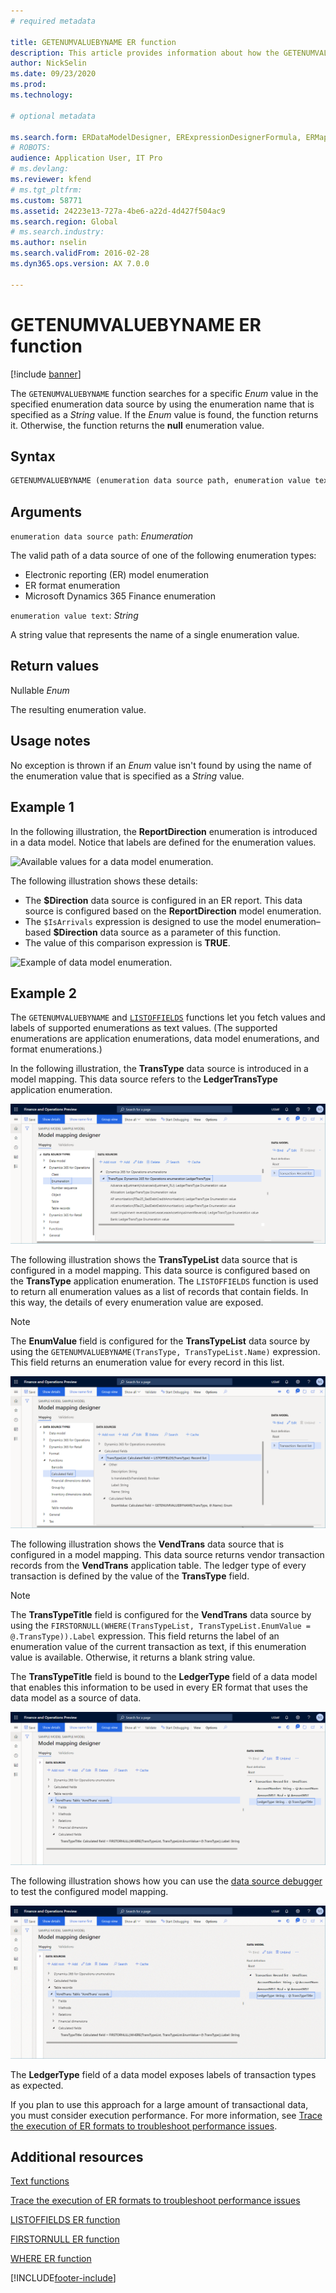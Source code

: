 ```yaml
---
# required metadata

title: GETENUMVALUEBYNAME ER function
description: This article provides information about how the GETENUMVALUEBYNAME Electronic reporting (ER) function is used.
author: NickSelin
ms.date: 09/23/2020
ms.prod: 
ms.technology: 

# optional metadata

ms.search.form: ERDataModelDesigner, ERExpressionDesignerFormula, ERMappedFormatDesigner, ERModelMappingDesigner
# ROBOTS: 
audience: Application User, IT Pro
# ms.devlang: 
ms.reviewer: kfend
# ms.tgt_pltfrm: 
ms.custom: 58771
ms.assetid: 24223e13-727a-4be6-a22d-4d427f504ac9
ms.search.region: Global
# ms.search.industry: 
ms.author: nselin
ms.search.validFrom: 2016-02-28
ms.dyn365.ops.version: AX 7.0.0

---
```


# GETENUMVALUEBYNAME ER function

[!include [banner](../includes/banner.md)]

The `GETENUMVALUEBYNAME` function searches for a specific *Enum* value in the specified enumeration data source by using the enumeration name that is specified as a *String* value. If the *Enum* value is found, the function returns it. Otherwise, the function returns the **null** enumeration value.

## Syntax

```vb
GETENUMVALUEBYNAME (enumeration data source path, enumeration value text)
```

## Arguments

`enumeration data source path`: *Enumeration*

The valid path of a data source of one of the following enumeration types:

- Electronic reporting (ER) model enumeration
- ER format enumeration
- Microsoft Dynamics 365 Finance enumeration

`enumeration value text`: *String*

A string value that represents the name of a single enumeration value.

## Return values

Nullable *Enum*

The resulting enumeration value.

## Usage notes

No exception is thrown if an *Enum* value isn't found by using the name of the enumeration value that is specified as a *String* value.

## Example 1

In the following illustration, the **ReportDirection** enumeration is introduced in a data model. Notice that labels are defined for the enumeration values.

![Available values for a data model enumeration.](./media/ER-data-model-enumeration-values.PNG)

The following illustration shows these details:

- The **$Direction** data source is configured in an ER report. This data source is configured based on the **ReportDirection** model enumeration.
- The `$IsArrivals` expression is designed to use the model enumeration–based **$Direction** data source as a parameter of this function.
- The value of this comparison expression is **TRUE**.

![Example of data model enumeration.](./media/ER-data-model-enumeration-usage.PNG)

## Example 2

The `GETENUMVALUEBYNAME` and [`LISTOFFIELDS`](er-functions-list-listoffields.md) functions let you fetch values and labels of supported enumerations as text values. (The supported enumerations are application enumerations, data model enumerations, and format enumerations.)

In the following illustration, the **TransType** data source is introduced in a model mapping. This data source refers to the **LedgerTransType** application enumeration.

![Data source of a model mapping that refers to an application enumeration.](./media/er-functions-text-getenumvaluebyname-example2-1.png)

The following illustration shows the **TransTypeList** data source that is configured in a model mapping. This data source is configured based on the **TransType** application enumeration. The `LISTOFFIELDS` function is used to return all enumeration values as a list of records that contain fields. In this way, the details of every enumeration value are exposed.

> [!NOTE]
> The **EnumValue** field is configured for the **TransTypeList** data source by using the `GETENUMVALUEBYNAME(TransType, TransTypeList.Name)` expression. This field returns an enumeration value for every record in this list.

![Data source of a model mapping that that returns all enumeration values of a selected enumeration as a list of records.](./media/er-functions-text-getenumvaluebyname-example2-2.png)

The following illustration shows the **VendTrans** data source that is configured in a model mapping. This data source returns vendor transaction records from the **VendTrans** application table. The ledger type of every transaction is defined by the value of the **TransType** field.

> [!NOTE]
> The **TransTypeTitle** field is configured for the **VendTrans** data source by using the `FIRSTORNULL(WHERE(TransTypeList, TransTypeList.EnumValue = @.TransType)).Label` expression. This field returns the label of an enumeration value of the current transaction as text, if this enumeration value is available. Otherwise, it returns a blank string value.
>
> The **TransTypeTitle** field is bound to the **LedgerType** field of a data model that enables this information to be used in every ER format that uses the data model as a source of data.

![Data source of a model mapping that that returns vendor transactions.](./media/er-functions-text-getenumvaluebyname-example2-3.png)

The following illustration shows how you can use the [data source debugger](er-debug-data-sources.md) to test the configured model mapping.

![Using the data source debugger to test the configured model mapping.](./media/er-functions-text-getenumvaluebyname-example2-4.gif)

The **LedgerType** field of a data model exposes labels of transaction types as expected.

If you plan to use this approach for a large amount of transactional data, you must consider execution performance. For more information, see [Trace the execution of ER formats to troubleshoot performance issues](trace-execution-er-troubleshoot-perf.md).

## Additional resources

[Text functions](er-functions-category-text.md)

[Trace the execution of ER formats to troubleshoot performance issues](trace-execution-er-troubleshoot-perf.md)

[LISTOFFIELDS ER function](er-functions-list-listoffields.md)

[FIRSTORNULL ER function](er-functions-list-firstornull.md)

[WHERE ER function](er-functions-list-where.md)


[!INCLUDE[footer-include](../../../includes/footer-banner.md)]